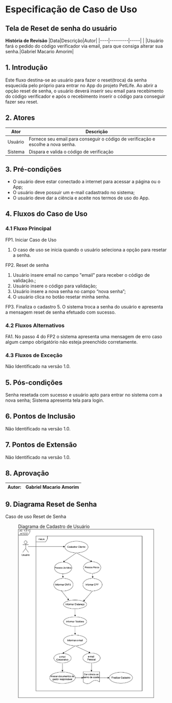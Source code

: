 # Especificação de Caso de Uso
## Tela de Reset de senha do usuário

**História de Revisão**
|Data|Descrição|Autor|
|----|---------|-----|
| |Usuário fará o pedido do código verificador via email, para que consiga alterar sua senha.|Gabriel Macario Amorim|

## 1. Introdução
Este fluxo destina-se ao usuário para fazer o reset(troca) da senha esquecida pelo próprio para entrar no App do projeto PetLife.  Ao abrir a opção reset de senha, o usuário deverá inserir seu email para recebimento do código verificador e após o recebimento inserir o código para conseguir fazer seu reset.

## 2. Atores
|Ator|Descrição|
|----|---------|
|Usuário|Fornece seu email para conseguir o código de verificação e escolhe a nova senha.|
|Sistema|Dispara e valida o código de verificação|

## 3. Pré-condições
* O usuário deve estar conectado a internet para acessar a página ou o App;
* O usuário deve possuir um e-mail cadastrado no sistema;
* O usuário deve dar a ciência e aceite nos termos de uso do App.

## 4. Fluxos do Caso de Uso
### 4.1 Fluxo Principal
FP1. Iniciar Caso de Uso
1. O caso de uso se inicia quando o usuário seleciona a opção para resetar a senha.

FP2. Reset de senha
1. Usuário insere email no campo "email" para receber o código de validação.;
2. Usuário insere o código para validação;
3. Usuário insere a nova senha no campo “nova senha”;
4. O usuário clica no botão resetar minha senha.

FP3. Finaliza o cadastro
5. O sistema troca a senha do usuário e apresenta a mensagem reset de senha efetuado com sucesso.

### 4.2 Fluxos Alternativos
FA1. No passo 4 do FP2 o sistema apresenta uma mensagem de erro caso algum campo obrigatório não esteja preenchido corretamente.

### 4.3 Fluxos de Exceção
Não Identificado na versão 1.0.

## 5. Pós-condições
Senha resetada com sucesso e usuário apto para entrar no sistema com a nova senha;
Sistema apresenta tela para login.

## 6. Pontos de Inclusão
Não Identificado na versão 1.0.

## 7. Pontos de Extensão
Não Identificado na versão 1.0.

## 8. Aprovação

|Autor:|Gabriel Macario Amorim|
|------|----------------------|

## 9. Diagrama Reset de Senha
Caso de uso Reset de Senha
<figure>
  <figcaption>Diagrama de Cadastro de Usuário</figcaption>
<img src="https://github.com/TurmaADS2020/PetLife/blob/main/documentation/images/attachment/1.2.2_Tela_de_Cadastro_de_Usuario.png"?raw=true">
</figure>
